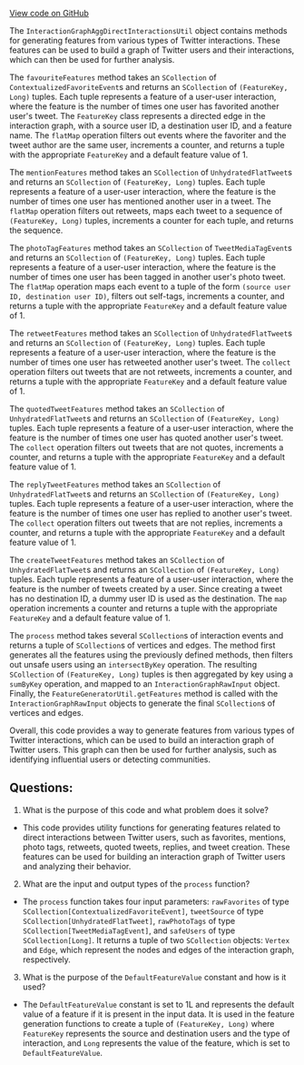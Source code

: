 [View code on GitHub](https://github.com/misbahsy/the-algorithm/src/scala/com/twitter/interaction_graph/scio/agg_direct_interactions/InteractionGraphAggDirectInteractionsUtil.scala)

The `InteractionGraphAggDirectInteractionsUtil` object contains methods for generating features from various types of Twitter interactions. These features can be used to build a graph of Twitter users and their interactions, which can then be used for further analysis. 

The `favouriteFeatures` method takes an `SCollection` of `ContextualizedFavoriteEvent`s and returns an `SCollection` of `(FeatureKey, Long)` tuples. Each tuple represents a feature of a user-user interaction, where the feature is the number of times one user has favorited another user's tweet. The `FeatureKey` class represents a directed edge in the interaction graph, with a source user ID, a destination user ID, and a feature name. The `flatMap` operation filters out events where the favoriter and the tweet author are the same user, increments a counter, and returns a tuple with the appropriate `FeatureKey` and a default feature value of 1.

The `mentionFeatures` method takes an `SCollection` of `UnhydratedFlatTweet`s and returns an `SCollection` of `(FeatureKey, Long)` tuples. Each tuple represents a feature of a user-user interaction, where the feature is the number of times one user has mentioned another user in a tweet. The `flatMap` operation filters out retweets, maps each tweet to a sequence of `(FeatureKey, Long)` tuples, increments a counter for each tuple, and returns the sequence.

The `photoTagFeatures` method takes an `SCollection` of `TweetMediaTagEvent`s and returns an `SCollection` of `(FeatureKey, Long)` tuples. Each tuple represents a feature of a user-user interaction, where the feature is the number of times one user has been tagged in another user's photo tweet. The `flatMap` operation maps each event to a tuple of the form `(source user ID, destination user ID)`, filters out self-tags, increments a counter, and returns a tuple with the appropriate `FeatureKey` and a default feature value of 1.

The `retweetFeatures` method takes an `SCollection` of `UnhydratedFlatTweet`s and returns an `SCollection` of `(FeatureKey, Long)` tuples. Each tuple represents a feature of a user-user interaction, where the feature is the number of times one user has retweeted another user's tweet. The `collect` operation filters out tweets that are not retweets, increments a counter, and returns a tuple with the appropriate `FeatureKey` and a default feature value of 1.

The `quotedTweetFeatures` method takes an `SCollection` of `UnhydratedFlatTweet`s and returns an `SCollection` of `(FeatureKey, Long)` tuples. Each tuple represents a feature of a user-user interaction, where the feature is the number of times one user has quoted another user's tweet. The `collect` operation filters out tweets that are not quotes, increments a counter, and returns a tuple with the appropriate `FeatureKey` and a default feature value of 1.

The `replyTweetFeatures` method takes an `SCollection` of `UnhydratedFlatTweet`s and returns an `SCollection` of `(FeatureKey, Long)` tuples. Each tuple represents a feature of a user-user interaction, where the feature is the number of times one user has replied to another user's tweet. The `collect` operation filters out tweets that are not replies, increments a counter, and returns a tuple with the appropriate `FeatureKey` and a default feature value of 1.

The `createTweetFeatures` method takes an `SCollection` of `UnhydratedFlatTweet`s and returns an `SCollection` of `(FeatureKey, Long)` tuples. Each tuple represents a feature of a user-user interaction, where the feature is the number of tweets created by a user. Since creating a tweet has no destination ID, a dummy user ID is used as the destination. The `map` operation increments a counter and returns a tuple with the appropriate `FeatureKey` and a default feature value of 1.

The `process` method takes several `SCollection`s of interaction events and returns a tuple of `SCollection`s of vertices and edges. The method first generates all the features using the previously defined methods, then filters out unsafe users using an `intersectByKey` operation. The resulting `SCollection` of `(FeatureKey, Long)` tuples is then aggregated by key using a `sumByKey` operation, and mapped to an `InteractionGraphRawInput` object. Finally, the `FeatureGeneratorUtil.getFeatures` method is called with the `InteractionGraphRawInput` objects to generate the final `SCollection`s of vertices and edges. 

Overall, this code provides a way to generate features from various types of Twitter interactions, which can be used to build an interaction graph of Twitter users. This graph can then be used for further analysis, such as identifying influential users or detecting communities.
## Questions: 
 1. What is the purpose of this code and what problem does it solve?
- This code provides utility functions for generating features related to direct interactions between Twitter users, such as favorites, mentions, photo tags, retweets, quoted tweets, replies, and tweet creation. These features can be used for building an interaction graph of Twitter users and analyzing their behavior.

2. What are the input and output types of the `process` function?
- The `process` function takes four input parameters: `rawFavorites` of type `SCollection[ContextualizedFavoriteEvent]`, `tweetSource` of type `SCollection[UnhydratedFlatTweet]`, `rawPhotoTags` of type `SCollection[TweetMediaTagEvent]`, and `safeUsers` of type `SCollection[Long]`. It returns a tuple of two `SCollection` objects: `Vertex` and `Edge`, which represent the nodes and edges of the interaction graph, respectively.

3. What is the purpose of the `DefaultFeatureValue` constant and how is it used?
- The `DefaultFeatureValue` constant is set to 1L and represents the default value of a feature if it is present in the input data. It is used in the feature generation functions to create a tuple of `(FeatureKey, Long)` where `FeatureKey` represents the source and destination users and the type of interaction, and `Long` represents the value of the feature, which is set to `DefaultFeatureValue`.